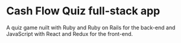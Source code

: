 # Cash Flow Quiz full-stack app

A quiz game nuilt with Ruby and Ruby on Rails for the back-end and JavaScript with React and Redux for the front-end.
